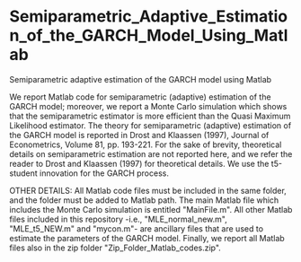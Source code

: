 # Semiparametric_Adaptive_Estimation_of_the_GARCH_Model_Using_Matlab
Semiparametric adaptive estimation of the GARCH model using Matlab

We report Matlab code for semiparametric (adaptive) estimation of the GARCH model; moreover, we report a Monte Carlo simulation which shows that the semiparametric estimator is more efficient than the Quasi Maximum Likelihood estimator. The theory for semiparametric (adaptive) estimation of the GARCH model is reported in Drost and Klaassen (1997), Journal of Econometrics, Volume 81, pp. 193-221. For the sake of brevity, theoretical details on semiparametric estimation are not reported here, and we refer the reader to Drost and Klaassen (1997) for theoretical details. We use the t5-student innovation for the GARCH process. 

OTHER DETAILS: 
All Matlab code files must be included in the same folder, and the folder must be added to Matlab path. The main Matlab file which includes the Monte Carlo simulation is entitled "MainFile.m". All other Matlab files included in this repository -i.e., "MLE_normal_new.m", "MLE_t5_NEW.m" and "mycon.m"- are ancillary files that are used to estimate the parameters of the GARCH model. Finally, we report all Matlab files also in the zip folder "Zip_Folder_Matlab_codes.zip". 
